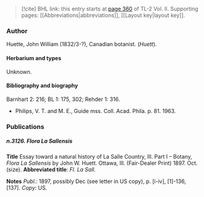 > [!cite] BHL link: this entry starts at [page 360](https://www.biodiversitylibrary.org/item/103253#page/386/mode/1up) of TL-2 Vol. II.
> Supporting pages: [[Abbreviations|abbreviations]], [[Layout key|layout key]].

### Author

Huette, John William (1832/3-?), Canadian botanist. (*Huett*).

#### Herbarium and types

Unknown.

#### Bibliography and biography

Barnhart 2: 216; BL 1: 175, 302; Rehder 1: 316.
- Philips, V. T. and M. E., Guide mss. Coll. Acad. Phila. p. 81. 1963.

### Publications

##### n.3126. Flora La Sallensis

**Title**
Essay toward a natural history of La Salle Country, Ill. Part I – Botany, *Flora La Sallensis* by John W. Huett. Ottawa, Ill. (Fair-Dealer Print) 1897. Oct. (size).
**Abbreviated title**: *Fl. La Sall.*

**Notes**
*Publ*.: 1897, possibly Dec (see letter in US copy), p. \[i-iv\], \[1\]-136, \[137\]. *Copy*: US.

